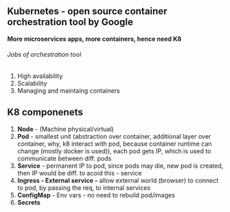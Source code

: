 ## Kubernetes - open source container orchestration tool by Google
**More microservices apps, more containers, hence need K8**  

###### Jobs of orchestration tool
1. High availability
2. Scalability
3. Managing and maintaing containers  

## K8 componenets
1. **Node** - (Machine physical/virtual)
2. **Pod** - smallest unit (abstraction over container, additional layer over container, why, k8 interact with pod, because container runtime can change (mostly docker is used)), each pod gets IP, which is used to communicate between diff. pods
3. **Service** - permanent IP to pod, since pods may die, new pod is created, then IP would be diff. to acoid this - service
4. **Ingress - External service -** allow external world (browser) to connect to pod, by passing the req, to internal services
5. **ConfigMap** - Env vars - no need to rebuild pod/images
6. **Secrets**